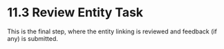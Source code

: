 # 11.3 Review Entity Task

This is the final step, where the entity linking is reviewed and feedback \(if any\) is submitted.


